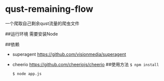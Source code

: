 # qust-remaining-flow
一个爬取自己剩余qust流量的爬虫文件

##运行环境
需要安装Node
  
##依赖
+ superagent <https://github.com/visionmedia/superagent>
+ cheerio <https://github.com/cheeriojs/cheerio>
##使用方法
  `$ npm install`

  `$ node app.js`
